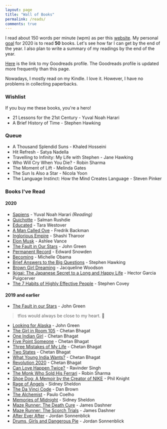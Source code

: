 ```yaml
---
layout: page
title: "Wall of Books"
permalink: /reads/
comments: true
---
```

I read about 150 words per minute (wpm) as per this [website](https://www.myreadspeed.com/). My personal [goal](https://www.goodreads.com/user_challenges/21227074) for 2020 is to read **50** books. Let's see how far I can get by the end of the year. I also plan to write a summary of my readings by the end of the year.

[Here](https://www.goodreads.com/user/show/53163185-debashish-reang) is the link to my Goodreads profile. The Goodreads profile is updated more frequently than this page.

Nowadays, I mostly read on my Kindle. I love it. However, I have no problems in collecting paperbacks. 

### Wishlist

If you buy me these books, you're a hero!

* 21 Lessons for the 21st Century - Yuval Noah Harari
* A Brief History of Time - Stephen Hawking

### Queue

* A Thousand Splendid Suns - Khaled Hosseini
* Hit Refresh - Satya Nadella
* Travelling to Infinity: My Life with Stephen - Jane Hawking
* Who Will Cry When You Die? - Robin Sharma
* The Moment of Lift - Melinda Gates
* The Sun Is Also a Star - Nicola Yoon
* The Language Instinct: How the Mind Creates Language - Steven Pinker

### Books I've Read

#### 2020

* [Sapiens](https://amzn.to/3dZ1EwC) - Yuval Noah Harari *(Reading)*
* [Quichotte](https://amzn.to/30vLOE6) - Salman Rushdie
* [Educated](https://amzn.to/2MYosAL) - Tara Westover
* [A Man Called Ove](https://www.amazon.in/gp/product/1444775812/ref=as_li_tl?ie=UTF8&tag=reangdeba-21&camp=3638&creative=24630&linkCode=as2&creativeASIN=1444775812&linkId=16193c194451faf47cba41c9818b178b) - Fredrik Backman
* [Inglorious Empire](https://www.amazon.in/gp/product/1947534300/ref=as_li_tl?ie=UTF8&tag=reangdeba-21&camp=3638&creative=24630&linkCode=as2&creativeASIN=1947534300&linkId=76bbfd889c539417b3eff27f065826c7) - Shashi Tharoor
* [Elon Musk](https://www.amazon.in/gp/product/0753555638/ref=as_li_tl?ie=UTF8&tag=reangdeba-21&camp=3638&creative=24630&linkCode=as2&creativeASIN=0753555638&linkId=58f025eeba7561788e05cef75bf953af) - Ashlee Vance
* [The Fault in Our Stars](https://amzn.to/2Y0e1Tw) - John Green
* [Permanent Record](https://www.amazon.in/gp/product/152903566X/ref=as_li_tl?ie=UTF8&tag=reangdeba-21&camp=3638&creative=24630&linkCode=as2&creativeASIN=152903566X&linkId=ad6d1b5939fe8edb17fdb7b503c03dca) - Edward Snowden
* [Becoming](https://www.amazon.in/gp/product/0241334144/ref=as_li_tl?ie=UTF8&tag=reangdeba-21&camp=3638&creative=24630&linkCode=as2&creativeASIN=0241334144&linkId=57b5249959141e40f9fbb3c8c747be46) - Michelle Obama
* [Brief Answers to the Big Questions](https://www.amazon.in/gp/product/1473695988/ref=as_li_tl?ie=UTF8&tag=reangdeba-21&camp=3638&creative=24630&linkCode=as2&creativeASIN=1473695988&linkId=2a4130eeb942c6dd65c7719ded684257) - Stephen Hawking
* [Brown Girl Dreaming](https://amzn.to/3hBcT0H) - Jacqueline Woodson
* [Ikigai: The Japanese Secret to a Long and Happy Life](https://amzn.to/2Z0BPaS) - Hector Garcia Puigcerver
* [The 7 Habits of Highly Effective People](https://www.amazon.in/gp/product/1471131823/ref=as_li_tl?ie=UTF8&tag=reangdeba-21&camp=3638&creative=24630&linkCode=as2&creativeASIN=1471131823&linkId=6a1369c3549d7dd8d76738327d9823c9) - Stephen Covey

#### 2019 and earlier

* [The Fault in our Stars](https://www.amazon.in/gp/product/0141355077/ref=as_li_tl?ie=UTF8&tag=reangdeba-21&camp=3638&creative=24630&linkCode=as2&creativeASIN=0141355077&linkId=d89444e56791a6c9503471e122ef0cd1) - John Green

> tfios would always be close to my heart. 💜

* [Looking for Alaska](https://www.amazon.in/gp/product/0007523521/ref=as_li_tl?ie=UTF8&tag=reangdeba-21&camp=3638&creative=24630&linkCode=as2&creativeASIN=0007523521&linkId=7c4e94f6cfdb50183ed9dd778d961a44) - John Green
* [The Girl in Room 105](https://www.amazon.in/gp/product/1542040469/ref=as_li_tl?ie=UTF8&tag=reangdeba-21&camp=3638&creative=24630&linkCode=as2&creativeASIN=1542040469&linkId=3b93adb538cc2468fd589a42b59e3ffb) - Chetan Bhagat
* [One Indian Girl](https://www.amazon.in/gp/product/8129142147/ref=as_li_tl?ie=UTF8&tag=reangdeba-21&camp=3638&creative=24630&linkCode=as2&creativeASIN=8129142147&linkId=e4c30e89bf58cc05864340a7423d2aaa) - Chetan Bhagat
* [Five Point Someone](https://www.amazon.in/gp/product/8129135493/ref=as_li_tl?ie=UTF8&tag=reangdeba-21&camp=3638&creative=24630&linkCode=as2&creativeASIN=8129135493&linkId=676fb73fc742399de0d8a86363a1cd23) - Chetan Bhagat
* [Three Mistakes of My Life](https://www.amazon.in/gp/product/8129135515/ref=as_li_tl?ie=UTF8&tag=reangdeba-21&camp=3638&creative=24630&linkCode=as2&creativeASIN=8129135515&linkId=55917bc97150409cc9baa28eb6af75ab) - Chetan Bhagat
* [Two States](https://www.amazon.in/gp/product/8129135523/ref=as_li_tl?ie=UTF8&tag=reangdeba-21&camp=3638&creative=24630&linkCode=as2&creativeASIN=8129135523&linkId=5e7612cf493907af11e59187c0560cc8) - Chetan Bhagat
* [What Young India Wants?](https://www.amazon.in/gp/product/B013VO02NG/ref=as_li_tl?ie=UTF8&tag=reangdeba-21&camp=3638&creative=24630&linkCode=as2&creativeASIN=B013VO02NG&linkId=648ef9355db19e547fe22eb55bd8b840) - Chetan Bhagat
* [Revolution 2020](https://www.amazon.in/gp/product/8129135531/ref=as_li_tl?ie=UTF8&tag=reangdeba-21&camp=3638&creative=24630&linkCode=as2&creativeASIN=8129135531&linkId=df5124574bbfb771e5d1f5c46ee06b15) - Chetan Bhagat
* [Can Love Happen Twice?](https://www.amazon.in/gp/product/0143417231/ref=as_li_tl?ie=UTF8&tag=reangdeba-21&camp=3638&creative=24630&linkCode=as2&creativeASIN=0143417231&linkId=bf49f860392bd83dd31b5942f1962f69) - Ravinder Singh
* [The Monk Who Sold His Ferrari](https://amzn.to/2LqgcsA) - Robin Sharma
* [Shoe Dog: A Memoir by the Creator of NIKE](https://www.amazon.in/gp/product/1471146723/ref=as_li_tl?ie=UTF8&tag=reangdeba-21&camp=3638&creative=24630&linkCode=as2&creativeASIN=1471146723&linkId=6d6c974445477e6f4b9153e3ded28929) - Phil Knight
* [Rage of Angels](https://www.amazon.in/gp/product/B0086VH3Y6/ref=as_li_tl?ie=UTF8&tag=reangdeba-21&camp=3638&creative=24630&linkCode=as2&creativeASIN=B0086VH3Y6&linkId=6997d5b0a04614ae0993a0caf4763ba7) - Sidney Sheldon
* [The Da Vinci Code](https://www.amazon.in/gp/product/0141372567/ref=as_li_tl?ie=UTF8&tag=reangdeba-21&camp=3638&creative=24630&linkCode=as2&creativeASIN=0141372567&linkId=1df4561c1be04be77542471e58dd40f6) - Dan Brown
* [The Alchemist](https://amzn.to/3fLXSYD) - Paulo Coelho
* [Memories of Midnight](https://www.amazon.in/gp/product/B0086VH2BU/ref=as_li_tl?ie=UTF8&tag=reangdeba-21&camp=3638&creative=24630&linkCode=as2&creativeASIN=B0086VH2BU&linkId=509ddacb0fd5abf74865c6c951d19abc) - Sidney Sheldon
* [Maze Runner: The Death Cure](https://www.amazon.in/gp/product/1910655910/ref=as_li_tl?ie=UTF8&tag=reangdeba-21&camp=3638&creative=24630&linkCode=as2&creativeASIN=1910655910&linkId=0c67154aab24ffd1b5f55818da95ba85) - James Dashner
* [Maze Runner: The Scorch Trials](https://www.amazon.in/gp/product/1906427798/ref=as_li_tl?ie=UTF8&tag=reangdeba-21&camp=3638&creative=24630&linkCode=as2&creativeASIN=1906427798&linkId=dc4ea4fa83d486d7a107d15b7834918e) - James Dashner
* [After Ever After](https://www.amazon.in/gp/product/054572287X/ref=as_li_tl?ie=UTF8&tag=reangdeba-21&camp=3638&creative=24630&linkCode=as2&creativeASIN=054572287X&linkId=d974b26f97d50ddd56bb70259cac92be) - Jordan Sonnenblick
* [Drums, Girls and Dangerous Pie](https://www.amazon.in/gp/product/0545722861/ref=as_li_tl?ie=UTF8&tag=reangdeba-21&camp=3638&creative=24630&linkCode=as2&creativeASIN=0545722861&linkId=b6ecd0d017d9cdff0de57f7af304227e) - Jordan Sonnenblick
